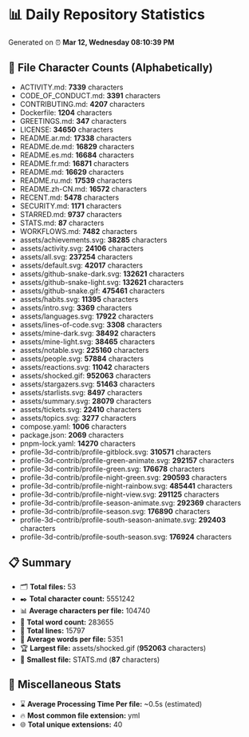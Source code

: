 # 📊 Daily Repository Statistics
Generated on ⏰ **Mar 12, Wednesday 08:10:39 PM**

## 📂 File Character Counts (Alphabetically)
- ACTIVITY.md: **7339** characters
- CODE_OF_CONDUCT.md: **3391** characters
- CONTRIBUTING.md: **4207** characters
- Dockerfile: **1204** characters
- GREETINGS.md: **347** characters
- LICENSE: **34650** characters
- README.ar.md: **17338** characters
- README.de.md: **16829** characters
- README.es.md: **16684** characters
- README.fr.md: **16871** characters
- README.md: **16629** characters
- README.ru.md: **17539** characters
- README.zh-CN.md: **16572** characters
- RECENT.md: **5478** characters
- SECURITY.md: **1171** characters
- STARRED.md: **9737** characters
- STATS.md: **87** characters
- WORKFLOWS.md: **7482** characters
- assets/achievements.svg: **38285** characters
- assets/activity.svg: **24106** characters
- assets/all.svg: **237254** characters
- assets/default.svg: **42017** characters
- assets/github-snake-dark.svg: **132621** characters
- assets/github-snake-light.svg: **132621** characters
- assets/github-snake.gif: **475461** characters
- assets/habits.svg: **11395** characters
- assets/intro.svg: **3369** characters
- assets/languages.svg: **17922** characters
- assets/lines-of-code.svg: **3308** characters
- assets/mine-dark.svg: **38492** characters
- assets/mine-light.svg: **38465** characters
- assets/notable.svg: **225160** characters
- assets/people.svg: **57884** characters
- assets/reactions.svg: **11042** characters
- assets/shocked.gif: **952063** characters
- assets/stargazers.svg: **51463** characters
- assets/starlists.svg: **8497** characters
- assets/summary.svg: **28079** characters
- assets/tickets.svg: **22410** characters
- assets/topics.svg: **3277** characters
- compose.yaml: **1006** characters
- package.json: **2069** characters
- pnpm-lock.yaml: **14270** characters
- profile-3d-contrib/profile-gitblock.svg: **310571** characters
- profile-3d-contrib/profile-green-animate.svg: **292157** characters
- profile-3d-contrib/profile-green.svg: **176678** characters
- profile-3d-contrib/profile-night-green.svg: **290593** characters
- profile-3d-contrib/profile-night-rainbow.svg: **485441** characters
- profile-3d-contrib/profile-night-view.svg: **291125** characters
- profile-3d-contrib/profile-season-animate.svg: **292369** characters
- profile-3d-contrib/profile-season.svg: **176890** characters
- profile-3d-contrib/profile-south-season-animate.svg: **292403** characters
- profile-3d-contrib/profile-south-season.svg: **176924** characters

## 📋 Summary
- 🗂️ **Total files:** 53
- ✒️ **Total character count:** 5551242
- 📊 **Average characters per file:** 104740
- 📝 **Total word count:** 283655
- 🧾 **Total lines:** 15797
- 📐 **Average words per file:** 5351
- 🏆 **Largest file:** assets/shocked.gif (**952063** characters)
- 🥉 **Smallest file:** STATS.md (**87** characters)

## 🌟 Miscellaneous Stats
- ⌛ **Average Processing Time Per file:** ~0.5s (estimated)
- 🔥 **Most common file extension:** yml
- 🌐 **Total unique extensions:** 40
